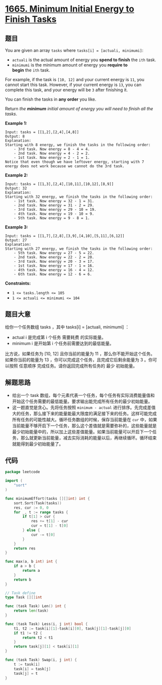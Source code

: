 # [1665. Minimum Initial Energy to Finish Tasks](https://leetcode.com/problems/minimum-initial-energy-to-finish-tasks/)

## 题目

You are given an array `tasks` where `tasks[i] = [actuali, minimumi]`:

- `actuali` is the actual amount of energy you **spend to finish** the `ith` task.
- `minimumi` is the minimum amount of energy you **require to begin** the `ith` task.

For example, if the task is `[10, 12]` and your current energy is `11`, you cannot start this task. However, if your current energy is `13`, you can complete this task, and your energy will be `3` after finishing it.

You can finish the tasks in **any order** you like.

Return *the **minimum** initial amount of energy you will need* *to finish all the tasks*.

**Example 1:**

```
Input: tasks = [[1,2],[2,4],[4,8]]
Output: 8
Explanation:
Starting with 8 energy, we finish the tasks in the following order:
    - 3rd task. Now energy = 8 - 4 = 4.
    - 2nd task. Now energy = 4 - 2 = 2.
    - 1st task. Now energy = 2 - 1 = 1.
Notice that even though we have leftover energy, starting with 7 energy does not work because we cannot do the 3rd task.
```

**Example 2:**

```
Input: tasks = [[1,3],[2,4],[10,11],[10,12],[8,9]]
Output: 32
Explanation:
Starting with 32 energy, we finish the tasks in the following order:
    - 1st task. Now energy = 32 - 1 = 31.
    - 2nd task. Now energy = 31 - 2 = 29.
    - 3rd task. Now energy = 29 - 10 = 19.
    - 4th task. Now energy = 19 - 10 = 9.
    - 5th task. Now energy = 9 - 8 = 1.
```

**Example 3:**

```
Input: tasks = [[1,7],[2,8],[3,9],[4,10],[5,11],[6,12]]
Output: 27
Explanation:
Starting with 27 energy, we finish the tasks in the following order:
    - 5th task. Now energy = 27 - 5 = 22.
    - 2nd task. Now energy = 22 - 2 = 20.
    - 3rd task. Now energy = 20 - 3 = 17.
    - 1st task. Now energy = 17 - 1 = 16.
    - 4th task. Now energy = 16 - 4 = 12.
    - 6th task. Now energy = 12 - 6 = 6.

```

**Constraints:**

- `1 <= tasks.length <= 105`
- `1 <= actuali <= minimumi <= 104`

## 题目大意

给你一个任务数组 tasks ，其中 tasks[i] = [actuali, minimumi] ：

- actual i 是完成第 i 个任务 需要耗费 的实际能量。
- minimum i 是开始第 i 个任务前需要达到的最低能量。

比方说，如果任务为 [10, 12] 且你当前的能量为 11 ，那么你不能开始这个任务。如果你当前的能量为 13 ，你可以完成这个任务，且完成它后剩余能量为 3 。你可以按照 任意顺序 完成任务。请你返回完成所有任务的 最少 初始能量。

## 解题思路

- 给出一个 task 数组，每个元素代表一个任务，每个任务有实际消费能量值和开始这个任务需要的最低能量。要求输出能完成所有任务的最少初始能量。
- 这一题直觉是贪心。先将任务按照 `minimum - actual` 进行排序。先完成差值大的任务，那么接下来的能量能最大限度的满足接下来的任务。这样可能完成所有任务的可能性越大。循环任务数组的时候，保存当前能量在 `cur` 中，如果当前能量不够开启下一个任务，那么这个差值就是需要弥补的，这些能量就是最少初始能量中的，所以加上这些差值能量。如果当前能量可以开启下一个任务，那么就更新当前能量，减去实际消耗的能量以后，再继续循环。循环结束就能得到最少初始能量了。

## 代码

```go
package leetcode

import (
    "sort"
)

func minimumEffort(tasks [][]int) int {
    sort.Sort(Task(tasks))
    res, cur := 0, 0
    for _, t := range tasks {
        if t[1] > cur {
            res += t[1] - cur
            cur = t[1] - t[0]
        } else {
            cur -= t[0]
        }
    }
    return res
}

func max(a, b int) int {
    if a > b {
        return a
    }
    return b
}

// Task define
type Task [][]int

func (task Task) Len() int {
    return len(task)
}

func (task Task) Less(i, j int) bool {
    t1, t2 := task[i][1]-task[i][0], task[j][1]-task[j][0]
    if t1 != t2 {
        return t2 < t1
    }
    return task[j][1] < task[i][1]
}

func (task Task) Swap(i, j int) {
    t := task[i]
    task[i] = task[j]
    task[j] = t
}
```